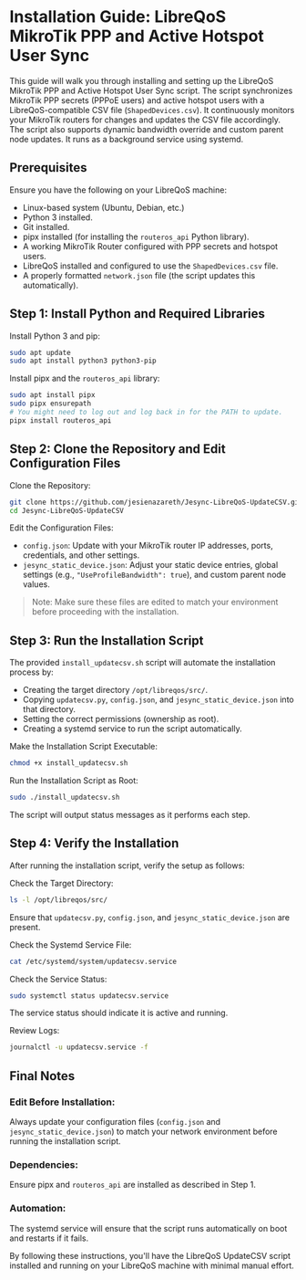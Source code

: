 # Installation Guide: LibreQoS MikroTik PPP and Active Hotspot User Sync

This guide will walk you through installing and setting up the LibreQoS MikroTik PPP and Active Hotspot User Sync script. The script synchronizes MikroTik PPP secrets (PPPoE users) and active hotspot users with a LibreQoS-compatible CSV file (`ShapedDevices.csv`). It continuously monitors your MikroTik routers for changes and updates the CSV file accordingly. The script also supports dynamic bandwidth override and custom parent node updates. It runs as a background service using systemd.

## Prerequisites
Ensure you have the following on your LibreQoS machine:
- Linux-based system (Ubuntu, Debian, etc.)
- Python 3 installed.
- Git installed.
- pipx installed (for installing the `routeros_api` Python library).
- A working MikroTik Router configured with PPP secrets and hotspot users.
- LibreQoS installed and configured to use the `ShapedDevices.csv` file.
- A properly formatted `network.json` file (the script updates this automatically).

## Step 1: Install Python and Required Libraries

Install Python 3 and pip:

```bash
sudo apt update
sudo apt install python3 python3-pip
```

Install pipx and the `routeros_api` library:

```bash
sudo apt install pipx
sudo pipx ensurepath
# You might need to log out and log back in for the PATH to update.
pipx install routeros_api
```

## Step 2: Clone the Repository and Edit Configuration Files

Clone the Repository:

```bash
git clone https://github.com/jesienazareth/Jesync-LibreQoS-UpdateCSV.git
cd Jesync-LibreQoS-UpdateCSV
```

Edit the Configuration Files:
- `config.json`: Update with your MikroTik router IP addresses, ports, credentials, and other settings.
- `jesync_static_device.json`: Adjust your static device entries, global settings (e.g., `"UseProfileBandwidth": true`), and custom parent node values.

> Note: Make sure these files are edited to match your environment before proceeding with the installation.

## Step 3: Run the Installation Script

The provided `install_updatecsv.sh` script will automate the installation process by:
- Creating the target directory `/opt/libreqos/src/`.
- Copying `updatecsv.py`, `config.json`, and `jesync_static_device.json` into that directory.
- Setting the correct permissions (ownership as root).
- Creating a systemd service to run the script automatically.

Make the Installation Script Executable:

```bash
chmod +x install_updatecsv.sh
```

Run the Installation Script as Root:

```bash
sudo ./install_updatecsv.sh
```

The script will output status messages as it performs each step.

## Step 4: Verify the Installation

After running the installation script, verify the setup as follows:

Check the Target Directory:

```bash
ls -l /opt/libreqos/src/
```

Ensure that `updatecsv.py`, `config.json`, and `jesync_static_device.json` are present.

Check the Systemd Service File:

```bash
cat /etc/systemd/system/updatecsv.service
```

Check the Service Status:

```bash
sudo systemctl status updatecsv.service
```

The service status should indicate it is active and running.

Review Logs:

```bash
journalctl -u updatecsv.service -f
```

## Final Notes

### Edit Before Installation:
Always update your configuration files (`config.json` and `jesync_static_device.json`) to match your network environment before running the installation script.

### Dependencies:
Ensure pipx and `routeros_api` are installed as described in Step 1.

### Automation:
The systemd service will ensure that the script runs automatically on boot and restarts if it fails.

By following these instructions, you'll have the LibreQoS UpdateCSV script installed and running on your LibreQoS machine with minimal manual effort.
